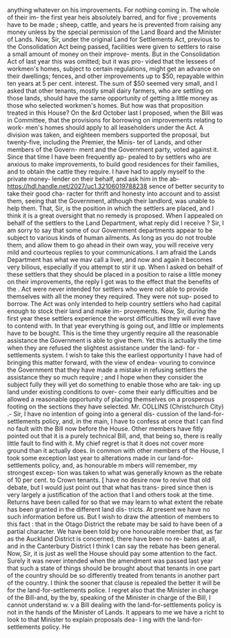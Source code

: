 anything whatever on his improvements. For nothing coming in. The whole of their im- the first year heis absolutely barred, and for five ; provements have to be made ; sheep, cattle, and years he is prevented from raising any money unless by the special permission of the Land Board and the Minister of Lands. Now, Sir, under the original Land for Settlements Act, previous to the Consolidation Act being passed, facilities were given to settlers to raise a small amount of money on their improve- ments. But in the Consolidation Act of last year this was omitted; but it was pro- vided that the lessees of workmen's homes, subject to certain regulations, might get an advance on their dwellings; fences, and other improvements up to $50, repayable within ten years at 5 per cent. interest. The sum of $50 seemed very small, and I asked that other tenants, mostly small dairy farmers, who are settling on those lands, should have the same opportunity of getting a little money as those who selected workmen's homes. But how was that proposition treated in this House? On the &rd October last I proposed, when the Bill was in Committee, that the provisions for borrowing on improvements relating to work- men's homes should apply to all leaseholders under the Act. A division was taken, and eighteen members supported the proposal, but twenty-five, including the Premier, the Minis- ter of Lands, and other members of the Govern- ment and the Government party, voted against it. Since that time I have been frequently ap- pealed to by settlers who are anxious to make improvements, to build good residences for their families, and to obtain the cattle they require. I have had to apply myself to the private money- lender on their behalf, and ask him in the ab- https://hdl.handle.net/2027/uc1.32106019788238 sence of better security to take their good cha- racter for thrift and honesty into account and to assist them, seeing that the Government, although their landlord, was unable to help them. That, Sir, is the position in which the settlers are placed, and I think it is a great oversight that no remedy is proposed. When I appealed on behalf of the settlers to the Land Department, what reply did I receive ? Sir, I am sorry to say that some of our Government departments appear to be subject to various kinds of human ailments. As long as you do not trouble them, and allow them to go ahead in their own way, you will receive very mild and courteous replies to your communications. I am afraid the Lands Department has what we mav call a liver, and now and again it becomes very bilious, especially if you attempt to stir it up. When I asked on behalf of these settlers that they should be placed in a position to raise a little money on their improvements, the reply I got was to the effect that the benefits of the . Act were never intended for settlers who were not able to provide themselves with all the money they required. They were not sup- posed to borrow. The Act was only intended to help country settlers who had capital enough to stock their land and make im- provements. Now, Sir, during the first year these settlers experience the worst difficulties they will ever have to contend with. In that year everything is going out, and little or implements have to be bought. This is the time they urgently require all the reasonable assistance the Government is able to give them. Yet this is actually the time when they are refused the slightest assistance under the land- for - settlements system. I wish to take this the earliest opportunity I have had of bringing this matter forward, with the view of endea- vouring to convince the Government that they have made a mistake in refusing settlers the assistance they so much require ; and I hope when they consider the subject fully they will yet do something to enable those who are tak- ing up land under existing conditions to over- come their early difficulties and be allowed a reasonable opportunity of placing themselves on a prosperous footing on the sections they have selected. Mr. COLLINS (Christchurch City) .- Sir, I have no intention of going into a general dis- cussion of the land-for-settlements policy, and, in the main, I have to confess at once that I can find no fault with the Bill now before the House. Other members have fitly pointed out that it is a purely technical Bill, and, that being so, there is really little fault to find with it. My chief regret is that it does not cover more ground than it actually does. In common with other members of the House, I took some exception last year to alterations made in cur land-for-settlements policy, and, as honourable m mbers will remember, my strongest excep- tion was taken to what was generally known as the rebate of 10 per cent. to Crown tenants. [ have no desire now to revive that old debate, but I would just point out that what has trans- pired since then is very largely a justification of the action that I and others took at the time. Returns have been called for so that we may learn to what extent the rebate has been granted in the different land dis- tricts. At present we have no such information before us. But I wish to draw the attention of members to this fact : that in the Otago District the rebate may be said to have been of a partial character. We have been told by one honourable member that, as far as the Auckland District is concerned, there have been no re- bates at all, and in the Canterbury District I think I can say the rebate has been general. Now, Sir, it is just as well the House should pay some attention to the fact. Surely it was never intended when the amendment was passed last year that such a state of things should be brought about that tenants in one part of the country should be so differently treated from tenants in another part of the country. I think the sooner that clause is repealed the better it will be for the land-for-settlements police. I regret also that the Minister in charge of the Bill-and, by the by, speaking of the Minister in charge of the Bill, I cannot understand w. v a Bill dealing with the land-for-settlements policy is not in the hands of the Minister of Lands. It appears to me we have a richt to look to that Minister to explain proposals dea- I ing with the land-for-settlements policy. He 